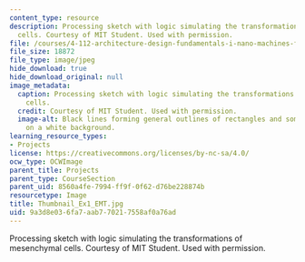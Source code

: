 ```yaml
---
content_type: resource
description: Processing sketch with logic simulating the transformations of mesenchymal
  cells. Courtesy of MIT Student. Used with permission.
file: /courses/4-112-architecture-design-fundamentals-i-nano-machines-fall-2012/9a3d8e036fa7aab770217558af0a76ad_Thumbnail_Ex1_EMT.jpg
file_size: 18872
file_type: image/jpeg
hide_download: true
hide_download_original: null
image_metadata:
  caption: Processing sketch with logic simulating the transformations of mesenchymal
    cells.
  credit: Courtesy of MIT Student. Used with permission.
  image-alt: Black lines forming general outlines of rectangles and some interconnectivity
    on a white background.
learning_resource_types:
- Projects
license: https://creativecommons.org/licenses/by-nc-sa/4.0/
ocw_type: OCWImage
parent_title: Projects
parent_type: CourseSection
parent_uid: 8560a4fe-7994-ff9f-0f62-d76be228874b
resourcetype: Image
title: Thumbnail_Ex1_EMT.jpg
uid: 9a3d8e03-6fa7-aab7-7021-7558af0a76ad
---
```

Processing sketch with logic simulating the transformations of mesenchymal cells. Courtesy of MIT Student. Used with permission.